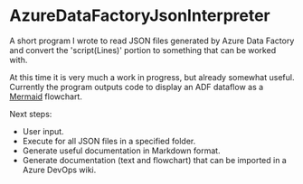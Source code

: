 # AzureDataFactoryJsonInterpreter

A short program I wrote to read JSON files generated by Azure Data Factory and convert the 'script(Lines)' portion to something that can be worked with.

At this time it is very much a work in progress, but already somewhat useful. Currently the program outputs code to display an ADF dataflow as a [Mermaid](https://mermaid.js.org/) flowchart.

Next steps:
- User input.
- Execute for all JSON files in a specified folder.
- Generate useful documentation in Markdown format.
- Generate documentation (text and flowchart) that can be imported in a Azure DevOps wiki.
